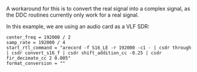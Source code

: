 A workaround for this is to convert the real signal into a complex signal, as the DDC routines currently only work for a real signal. 

In this example, we are using an audio card as a VLF SDR:

```
center_freq = 192000 / 2
samp_rate = 192000 / 4
start_rtl_command = "arecord -f S16_LE -r 192000 -c1 - | csdr through | csdr convert_s16_f | csdr shift_addition_cc -0.25 | csdr fir_decimate_cc 2 0.005"
format_conversion = ""
```



